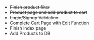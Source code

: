 - ~~Finish product filter~~
- ~~Product page and add product to cart~~
- ~~Login/Signup Validation~~
- Complete Cart Page with Edit Function
- Finish index page
- Add Products to DB